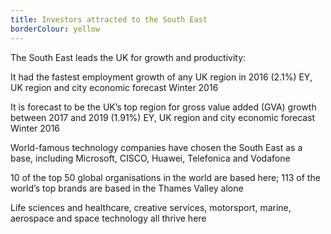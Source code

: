 ```yaml
---
title: Investors attracted to the South East
borderColour: yellow
---
```

The South East leads the UK for growth and productivity: 


It had the fastest employment growth of any UK region in 2016 (2.1%)
EY, UK region and city economic forecast Winter 2016


It is forecast to be the UK’s top region for gross value added (GVA) growth between 2017 and 2019 (1.91%)
EY, UK region and city economic forecast Winter 2016 


World-famous technology companies have chosen the South East as a base, including Microsoft, CISCO, Huawei, Telefonica and Vodafone


10 of the top 50 global organisations in the world are based here; 113 of the world’s top brands are based in the Thames Valley alone


Life sciences and healthcare, creative services, motorsport, marine, aerospace and space technology all thrive here